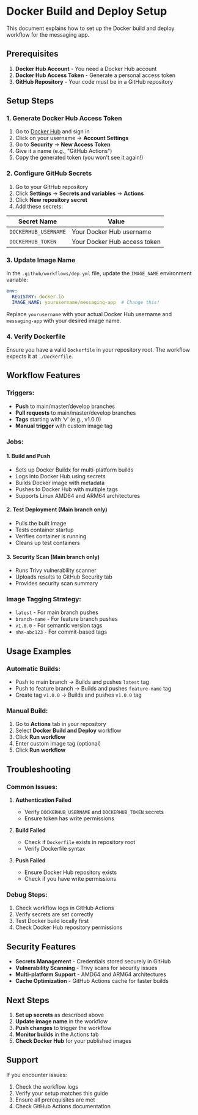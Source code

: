 # Docker Build and Deploy Setup

This document explains how to set up the Docker build and deploy workflow for the messaging app.

## Prerequisites

1. **Docker Hub Account** - You need a Docker Hub account
2. **Docker Hub Access Token** - Generate a personal access token
3. **GitHub Repository** - Your code must be in a GitHub repository

## Setup Steps

### 1. Generate Docker Hub Access Token

1. Go to [Docker Hub](https://hub.docker.com/) and sign in
2. Click on your username → **Account Settings**
3. Go to **Security** → **New Access Token**
4. Give it a name (e.g., "GitHub Actions")
5. Copy the generated token (you won't see it again!)

### 2. Configure GitHub Secrets

1. Go to your GitHub repository
2. Click **Settings** → **Secrets and variables** → **Actions**
3. Click **New repository secret**
4. Add these secrets:

| Secret Name | Value |
|-------------|-------|
| `DOCKERHUB_USERNAME` | Your Docker Hub username |
| `DOCKERHUB_TOKEN` | Your Docker Hub access token |

### 3. Update Image Name

In the `.github/workflows/dep.yml` file, update the `IMAGE_NAME` environment variable:

```yaml
env:
  REGISTRY: docker.io
  IMAGE_NAME: yourusername/messaging-app  # Change this!
```

Replace `yourusername` with your actual Docker Hub username and `messaging-app` with your desired image name.

### 4. Verify Dockerfile

Ensure you have a valid `Dockerfile` in your repository root. The workflow expects it at `./Dockerfile`.

## Workflow Features

### **Triggers:**
- **Push** to main/master/develop branches
- **Pull requests** to main/master/develop branches
- **Tags** starting with 'v' (e.g., v1.0.0)
- **Manual trigger** with custom image tag

### **Jobs:**

#### 1. **Build and Push**
- Sets up Docker Buildx for multi-platform builds
- Logs into Docker Hub using secrets
- Builds Docker image with metadata
- Pushes to Docker Hub with multiple tags
- Supports Linux AMD64 and ARM64 architectures

#### 2. **Test Deployment** (Main branch only)
- Pulls the built image
- Tests container startup
- Verifies container is running
- Cleans up test containers

#### 3. **Security Scan** (Main branch only)
- Runs Trivy vulnerability scanner
- Uploads results to GitHub Security tab
- Provides security scan summary

### **Image Tagging Strategy:**
- `latest` - For main branch pushes
- `branch-name` - For feature branch pushes
- `v1.0.0` - For semantic version tags
- `sha-abc123` - For commit-based tags

## Usage Examples

### **Automatic Builds:**
- Push to main branch → Builds and pushes `latest` tag
- Push to feature branch → Builds and pushes `feature-name` tag
- Create tag `v1.0.0` → Builds and pushes `v1.0.0` tag

### **Manual Build:**
1. Go to **Actions** tab in your repository
2. Select **Docker Build and Deploy** workflow
3. Click **Run workflow**
4. Enter custom image tag (optional)
5. Click **Run workflow**

## Troubleshooting

### **Common Issues:**

1. **Authentication Failed**
   - Verify `DOCKERHUB_USERNAME` and `DOCKERHUB_TOKEN` secrets
   - Ensure token has write permissions

2. **Build Failed**
   - Check if `Dockerfile` exists in repository root
   - Verify Dockerfile syntax

3. **Push Failed**
   - Ensure Docker Hub repository exists
   - Check if you have write permissions

### **Debug Steps:**
1. Check workflow logs in GitHub Actions
2. Verify secrets are set correctly
3. Test Docker build locally first
4. Check Docker Hub repository permissions

## Security Features

- **Secrets Management** - Credentials stored securely in GitHub
- **Vulnerability Scanning** - Trivy scans for security issues
- **Multi-platform Support** - AMD64 and ARM64 architectures
- **Cache Optimization** - GitHub Actions cache for faster builds

## Next Steps

1. **Set up secrets** as described above
2. **Update image name** in the workflow
3. **Push changes** to trigger the workflow
4. **Monitor builds** in the Actions tab
5. **Check Docker Hub** for your published images

## Support

If you encounter issues:
1. Check the workflow logs
2. Verify your setup matches this guide
3. Ensure all prerequisites are met
4. Check GitHub Actions documentation
